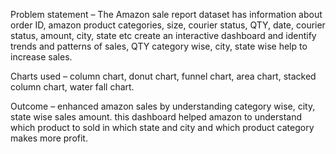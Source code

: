Problem statement – The Amazon sale report dataset has information about order ID, amazon product categories, size, courier status, QTY, date, courier status, amount, city, state etc create an interactive dashboard and identify trends and patterns of sales, QTY category wise, city, state wise help to increase sales.


Charts used – column chart, donut chart, funnel chart, area chart, stacked column chart, water fall chart.


Outcome – enhanced amazon sales by understanding category wise, city, state wise sales amount. this dashboard helped amazon to understand which product to sold in which state and city and which product category makes more profit.
